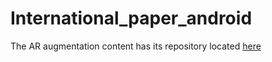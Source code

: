 # International_paper_android

The AR augmentation content has its repository located [here](https://github.com/TrekkDesign/International_paper_AR)
